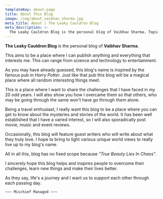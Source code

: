 ```yaml
---
templateKey: about-page
title: About This Blog
image: /img/about_vaibhav_sharma.jpg
meta_title: About | The Leaky Cauldron Blog
meta_description: >-
  The Leaky Cauldron Blog is the personal blog of Vaibhav Sharma. Topics include coding, movies, music, books, dinosaurs or anything under the sun and beyond.
---
```

**The Leaky Cauldron Blog** is the personal blog of **Vaibhav Sharma**.

This aims to be a place where I can publish anything and everything that interests me. This can range from science and technology to entertainment.

As you may have already guessed, this blog's name is inspired by the famous pub in _Harry Potter_. Just like that pub this blog will be a magical place where all random interesting things meet.

This is a place where I want to share the challenges that I have faced in my 20 odd years. I will also show you how I overcame them so that others, who may be going through the same won't have go through them alone.

Being a travel enthusiast, I really want this blog to be a place where you can get to know about the mysteries and stories of the world. It has been well established that I have a varied interest, so I will also sporadically post movie, music and event reviews.

Occasionally, this blog will feature guest writers who will write about what they truly love. I hope to bring to light various unique world views to really live up to my blog's name.

All in all this, blog has no fixed scope because _"True Beauty Lies In Chaos"_.

I sincerely hope this blog helps and inspires people to overcome their challenges, learn new things and make their lives better.

As they say, life's a journey and I want us to support each other through each passing day.

`~~~ Mischief Managed ~~~`
